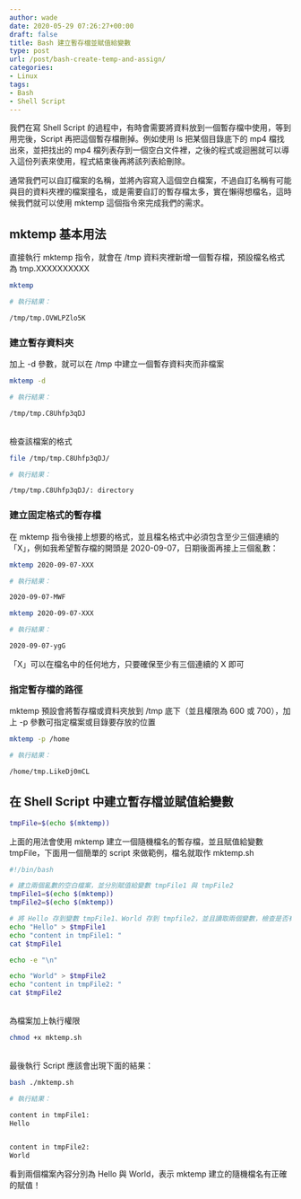 ```yaml
---
author: wade
date: 2020-05-29 07:26:27+00:00
draft: false
title: Bash 建立暫存檔並賦值給變數
type: post
url: /post/bash-create-temp-and-assign/
categories:
- Linux
tags:
- Bash
- Shell Script
---
```


我們在寫 Shell Script 的過程中，有時會需要將資料放到一個暫存檔中使用，等到用完後，Script 再把這個暫存檔刪掉。例如使用 ls 把某個目錄底下的 mp4 檔找出來，並把找出的 mp4 檔列表存到一個空白文件裡，之後的程式或迴圈就可以導入這份列表來使用，程式結束後再將該列表給刪除。

通常我們可以自訂檔案的名稱，並將內容寫入這個空白檔案，不過自訂名稱有可能與目的資料夾裡的檔案撞名，或是需要自訂的暫存檔太多，實在懶得想檔名，這時候我們就可以使用 mktemp 這個指令來完成我們的需求。

## mktemp 基本用法

直接執行 mktemp 指令，就會在 /tmp 資料夾裡新增一個暫存檔，預設檔名格式為 tmp.XXXXXXXXXX

```bash
mktemp
```

```bash
# 執行結果：

/tmp/tmp.OVWLPZlo5K
```

### 建立暫存資料夾

加上 -d 參數，就可以在 /tmp 中建立一個暫存資料夾而非檔案

```bash
mktemp -d
```

```bash
# 執行結果：

/tmp/tmp.C8Uhfp3qDJ
```

\
檢查該檔案的格式

```bash
file /tmp/tmp.C8Uhfp3qDJ/
```

```bash
# 執行結果：

/tmp/tmp.C8Uhfp3qDJ/: directory
```

### 建立固定格式的暫存檔

在 mktemp 指令後接上想要的格式，並且檔名格式中必須包含至少三個連續的「X」，例如我希望暫存檔的開頭是 2020-09-07，日期後面再接上三個亂數：

```bash
mktemp 2020-09-07-XXX
```

```bash
# 執行結果：

2020-09-07-MWF
```

```bash
mktemp 2020-09-07-XXX
```

```bash
# 執行結果：

2020-09-07-ygG
```

「X」可以在檔名中的任何地方，只要確保至少有三個連續的 X 即可

### 指定暫存檔的路徑

mktemp 預設會將暫存檔或資料夾放到 /tmp 底下（並且權限為 600  或 700），加上 <span class="hl-blue">-p 參數可指定檔案或目錄要存放的位置</span>

```bash
mktemp -p /home
```

```bash
# 執行結果：

/home/tmp.LikeDj0mCL
```


## 在 Shell Script 中建立暫存檔並賦值給變數

```bash
tmpFile=$(echo $(mktemp))
```

上面的用法會使用 mktemp 建立一個隨機檔名的暫存檔，並且賦值給變數 tmpFile，下面用一個簡單的 script 來做範例，檔名就取作 mktemp.sh


```bash
#!/bin/bash

# 建立兩個亂數的空白檔案，並分別賦值給變數 tmpFile1 與 tmpFile2
tmpFile1=$(echo $(mktemp))
tmpFile2=$(echo $(mktemp))

# 將 Hello 存到變數 tmpFile1、World 存到 tmpfile2，並且讀取兩個變數，檢查是否有正確寫入
echo "Hello" > $tmpFile1
echo "content in tmpFile1: "
cat $tmpFile1

echo -e "\n"

echo "World" > $tmpFile2
echo "content in tmpFile2: "
cat $tmpFile2
```

\
為檔案加上執行權限

```bash
chmod +x mktemp.sh
```

\
最後執行 Script 應該會出現下面的結果：

```bash
bash ./mktemp.sh
```

```bash
# 執行結果：

content in tmpFile1:
Hello


content in tmpFile2:
World
```

看到兩個檔案內容分別為 Hello 與 World，表示 mktemp 建立的隨機檔名有正確的賦值！

